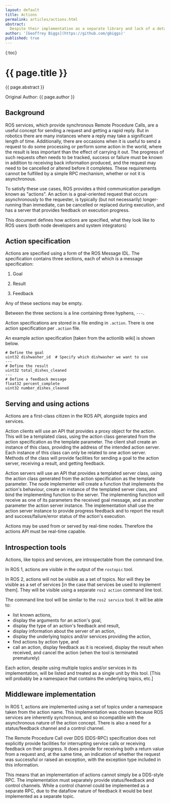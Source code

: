 ```yaml
---
layout: default
title: Actions
permalink: articles/actions.html
abstract:
  Despite their implementation as a separate library and lack of a detailed specification, actions are one of the three core types of interaction between ROS nodes. Their asynchronous nature combined with the feedback and control mechanism gives them significantly more power than a standard RPC. This article formalises the requirements for actions, including what a ROS user should see and what the middleware layer should provide.
author: '[Geoffrey Biggs](https://github.com/gbiggs)'
published: true
---
```


{:toc}

# {{ page.title }}

<div class="abstract" markdown="1">
{{ page.abstract }}
</div>

Original Author: {{ page.author }}

## Background

ROS services, which provide synchronous Remote Procedure Calls, are a useful
concept for sending a request and getting a rapid reply. But in robotics there
are many instances where a reply may take a significant length of time.
Additionally, there are occasions when it is useful to send a request to
do some processing or perform some action in the world, where the result is
less important than the effect of carrying it out. The progress of such
requests often needs to be tracked, success or failure must be known in
addition to receiving back information produced, and the request may need to be
cancelled or altered before it completes. These requirements cannot be
fulfilled by a simple RPC mechanism, whether or not it is asynchronous.

To satisfy these use cases, ROS provides a third communication paradigm known
as "actions". An action is a goal-oriented request that occurs asynchronously
to the requester, is typically (but not necessarily) longer-running than
immediate, can be cancelled or replaced during execution, and has a server that
provides feedback on execution progress.

This document defines how actions are specified, what they look like to ROS
users (both node developers and system integrators)

## Action specification

Actions are specified using a form of the ROS Message IDL. The specification
contains three sections, each of which is a message specification:

1. Goal

1. Result

1. Feedback

Any of these sections may be empty.

Between the three sections is a line containing three hyphens, `---`.

Action specifications are stored in a file ending in `.action`. There is one
action specification per `.action` file.

An example action specification [taken from the actionlib wiki] is shown below.

```
# Define the goal
uint32 dishwasher_id  # Specify which dishwasher we want to use
---
# Define the result
uint32 total_dishes_cleaned
---
# Define a feedback message
float32 percent_complete
uint32 number_dishes_cleaned
```

## Serving and using actions

Actions are a first-class citizen in the ROS API, alongside topics and
services.

Action clients will use an API that provides a proxy object for the action.
This will be a templated class, using the action class generated from the
action specification as the template parameter. The client shall create an
instance of this class, providing the address of the intended action server.
Each instance of this class can only be related to one action server. Methods
of the class will provide facilities for sending a goal to the action server,
receiving a result, and getting feedback.

Action servers will use an API that provides a templated server class, using
the action class generated from the action specification as the template
parameter. The node implementer will create a function that implements the
action's behaviour, create an instance of the templated server class, and bind
the implementing function to the server. The implementing function will receive
as one of its parameters the received goal message, and as another parameter
the action server instance. The implementation shall use the action server
instance to provide progress feedback and to report the result and
success/failure/error status of the action's execution.

Actions may be used from or served by real-time nodes. Therefore the actions
API must be real-time capable.

## Introspection tools

Actions, like topics and services, are introspectable from the command line.

In ROS 1, actions are visible in the output of the `rostopic` tool. 

In ROS 2, actions will not be visible as a set of topics. Nor will they be
visible as a set of services [in the case that services be used to implement
them]. They will be visible using a separate `ros2 action` command line tool.

The command line tool will be similar to the `ros2 service` tool. It will be
able to:

- list known actions,
- display the arguments for an action's goal,
- display the type of an action's feedback and result,
- display information about the server of an action,
- display the underlying topics and/or services providing the action,
- find actions by action type, and
- call an action, display feedback as it is received, display the result when
  received, and cancel the action (when the tool is terminated prematurely)

Each action, despite using multiple topics and/or services in its
implementation, will be listed and treated as a single unit by this tool. [This
will probably be a namespace that contains the underlying topics, etc.]

## Middleware implementation

In ROS 1, actions are implemented using a set of topics under a namespace taken
from the action name. This implementation was chosen because ROS services are
inherently synchronous, and so incompatible with the asynchronous nature of the
action concept. There is also a need for a status/feedback channel and a
control channel.

The Remote Procedure Call over DDS (DDS-RPC) specification does not explicitly
provide facilities for interrupting service calls or receiving feedback on
their progress. It does provide for receiving both a return value from a
request and, at the same time, an indication of whether the request was
successful or raised an exception, with the exception type included in this
information.

This means that an implementation of actions cannot simply be a DDS-style RPC.
The implementation must separately provide status/feedback and control
channels. While a control channel could be implemented as a separate RPC, due
to the dataflow nature of feedback it would be best implemented as a separate
topic.
